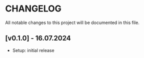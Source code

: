 # CHANGELOG

All notable changes to this project will be documented in this file.

## [v0.1.0] - 16.07.2024
- Setup: initial release